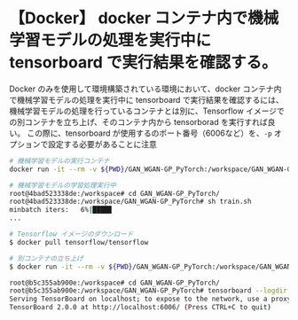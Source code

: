 # 【Docker】 docker コンテナ内で機械学習モデルの処理を実行中に tensorboard で実行結果を確認する。

Docker のみを使用して環境構築されている環境において、docker コンテナ内で機械学習モデルの処理を実行中に tensorboard で実行結果を確認するには、機械学習モデルの処理を行っているコンテナとは別に、Tensorflow イメージでの別コンテナを立ち上げ、そのコンテナ内から tensorborad を実行すれば良い。
この際に、tensorboard が使用するのポート番号（6006など）を、`-p` オプションで設定する必要があることに注意

```sh
# 機械学習モデルの実行コンテナ
docker run -it --rm -v ${PWD}/GAN_WGAN-GP_PyTorch:/workspace/GAN_WGAN-GP_PyTorch --name ml_pytorch_container ml_exercises_pytorch_image /bin/bash

# 機械学習モデルの学習処理実行中
root@4bad523338de:/workspace# cd GAN_WGAN-GP_PyTorch/
root@4bad523338de:/workspace/GAN_WGAN-GP_PyTorch# sh train.sh
minbatch iters:   6%|████▊                                                                                  | 13/235 [17:21<4:47:33, 77.72s/it]
...
```

```sh
# Tensorflow イメージのダウンロード
$ docker pull tensorflow/tensorflow

# 別コンテナの立ち上げ
$ docker run -it --rm -v ${PWD}/GAN_WGAN-GP_PyTorch:/workspace/GAN_WGAN-GP_PyTorch -p 6006:6006 --name tensorflow_container tensorflow/tensorflow /bin/bash

root@b5c355ab900e:/workspace# cd GAN_WGAN-GP_PyTorch/
root@b5c355ab900e:/workspace/GAN_WGAN-GP_PyTorch# tensorboard --logdir tensorboard
Serving TensorBoard on localhost; to expose to the network, use a proxy or pass --bind_all
TensorBoard 2.0.0 at http://localhost:6006/ (Press CTRL+C to quit)
```